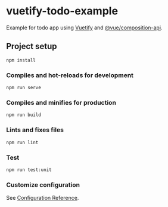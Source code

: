 # vuetify-todo-example

Example for todo app using [Vuetify](https://github.com/vuetifyjs/vuetify) and [@vue/composition-api](https://github.com/vuejs/composition-api).

## Project setup

```console
npm install
```

### Compiles and hot-reloads for development

```console
npm run serve
```

### Compiles and minifies for production

```console
npm run build
```

### Lints and fixes files

```console
npm run lint
```

### Test

```console
npm run test:unit
```

### Customize configuration

See [Configuration Reference](https://vitejs.dev/config/).
